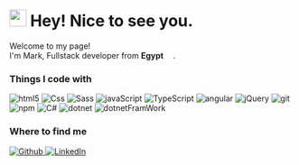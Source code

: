  <h1><img src="https://emojis.slackmojis.com/emojis/images/1531849430/4246/blob-sunglasses.gif?1531849430" width="30"/> Hey! Nice to see you.</h1>
<p>Welcome to my page! </br> I'm Mark, Fullstack developer from <b>Egypt</b> <img src="https://user-images.githubusercontent.com/83455664/225403988-340d0316-8339-416d-8f0d-6ea469eb7e10.png" width="13" /><b></b>. </p>
<h3>Things I code with</h3>
<p>
    
   <img alt="html5" src="https://img.shields.io/badge/-HTML5-E34F26?style=flat-square&logo=html5&logoColor=white" />
   <img alt="Css" src="https://img.shields.io/badge/-CSS3-blue?style=flat-square&logo=CSS3&logoColor=white" />
   <img alt="Sass" src="https://img.shields.io/badge/-Sass-CC6699?style=flat-square&logo=sass&logoColor=white" />
   <img alt="javaScript" src="https://img.shields.io/badge/-JavaScript-yellow?style=flat-square&logo=javaScript&logoColor=white" />
   <img alt="TypeScript" src="https://img.shields.io/badge/-TypeScript-007ACC?style=flat-square&logo=typescript&logoColor=white" />
   <img alt="angular" src="https://img.shields.io/badge/-Angular-DD0031?style=flat-square&logo=angular&logoColor=white" />
   <img alt="jQuery" src="https://img.shields.io/badge/-jQuery-007ACC?style=flat-square&logo=jQuery&logoColor=white" />
   <img alt="git" src="https://img.shields.io/badge/-Git-F05032?style=flat-square&logo=git&logoColor=white" />
  <img alt="npm" src="https://img.shields.io/badge/-NPM-CB3837?style=flat-square&logo=npm&logoColor=white" />
  <img alt="C#" src="https://img.shields.io/badge/-CSharp-purple?style=flat-square&logo=Csharp&logoColor=white" />
  <img alt="dotnet" src="https://img.shields.io/badge/-Core-purple?style=flat-square&logo=dotnet&logoColor=white" />
  <img alt="dotnetFramWork" src="https://img.shields.io/badge/-FrameWork-purple?style=flat-square&logo=dotnet&logoColor=white" />
</p>
<h3>Where to find me</h3>
<p><a href="https://github.com/Mark-abdallah" target="_blank"><img alt="Github" src="https://img.shields.io/badge/GitHub-%2312100E.svg?&style=for-the-badge&logo=Github&logoColor=white" />
</a> <a href="https://www.linkedin.com/in/mark-abdallah-0a7719168/" target="_blank"><img alt="LinkedIn" src="https://img.shields.io/badge/linkedin-%230077B5.svg?&style=for-the-badge&logo=linkedin&logoColor=white" />
</p>
